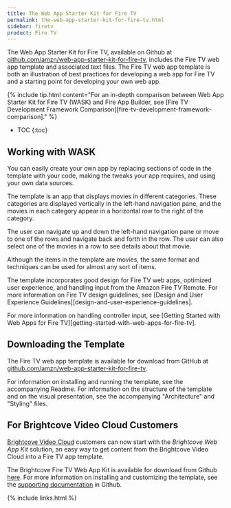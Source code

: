 ```yaml
---
title: The Web App Starter Kit for Fire TV
permalink: the-web-app-starter-kit-for-fire-tv.html
sidebar: firetv
product: Fire TV 
---
```


The Web App Starter Kit for Fire TV, available on Github at [github.com/amzn/web-app-starter-kit-for-fire-tv](https://github.com/amzn/web-app-starter-kit-for-fire-tv), includes the Fire TV web app template and associated text files. The Fire TV web app template is both an illustration of best practices for developing a web app for Fire TV and a starting point for developing your own web app.

{% include tip.html content="For an in-depth comparison between Web App Starter Kit for Fire TV (WASK) and Fire App Builder, see [Fire TV Development Framework Comparison][fire-tv-development-framework-comparison]." %}

* TOC
{:toc}

## Working with WASK

You can easily create your own app by replacing sections of code in the template with your code, making the tweaks your app requires, and using your own data sources.

The template is an app that displays movies in different categories. These categories are displayed vertically in the left-hand navigation pane, and the movies in each category appear in a horizontal row to the right of the category.

The user can navigate up and down the left-hand navigation pane or move to one of the rows and navigate back and forth in the row. The user can also select one of the movies in a row to see details about that movie.

Although the items in the template are movies, the same format and techniques can be used for almost any sort of items.  

The template incorporates good design for Fire TV web apps, optimized user experience, and handling input from the Amazon Fire TV Remote. For more information on Fire TV design guidelines, see [Design and User Experience Guidelines][design-and-user-experience-guidelines].

 For more information on handling controller input, see [Getting Started with Web Apps for Fire TV][getting-started-with-web-apps-for-fire-tv].

## Downloading the Template

The Fire TV web app template is available for download from GitHub at [github.com/amzn/web-app-starter-kit-for-fire-tv](https://github.com/amzn/web-app-starter-kit-for-fire-tv).

For information on installing and running the template, see the accompanying Readme. For information on the structure of the template and on the visual presentation, see the accompanying "Architecture" and "Styling" files. 

## For Brightcove Video Cloud Customers

[Brightcove Video Cloud](https://www.brightcove.com/en/online-video-platform) customers can now start with the _Brightcove Web App Kit_ solution, an easy way to get content from the Brightcove Video Cloud into a Fire TV app template.

The Brightcove Fire TV Web App Kit is available for download from Github [here](https://github.com/amzn/web-app-starter-kit-for-fire-tv/tree/master/src/projects/brightcove). For more information on installing and customizing the template, see the [supporting documentation](https://github.com/amzn/web-app-starter-kit-for-fire-tv/blob/master/docs/brightcove.md) in Github.

{% include links.html %}
